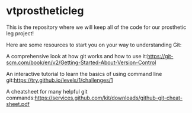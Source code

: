 # vtprostheticleg
This is the repository where we will keep all of the code for our prosthetic leg project!

Here are some resources to start you on your way to understanding Git:

A comprehensive look at how git works and how to use it:https://git-scm.com/book/en/v2/Getting-Started-About-Version-Control

An interactive tutorial to learn the basics of using command line git:https://try.github.io/levels/1/challenges/1

A cheatsheet for many helpful git commands:https://services.github.com/kit/downloads/github-git-cheat-sheet.pdf

